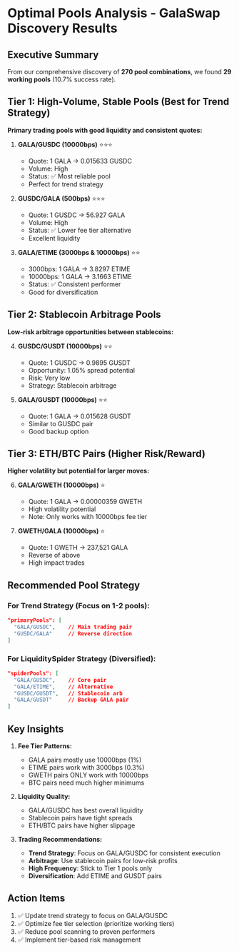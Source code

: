 # Optimal Pools Analysis - GalaSwap Discovery Results

## Executive Summary
From our comprehensive discovery of **270 pool combinations**, we found **29 working pools** (10.7% success rate).

## Tier 1: High-Volume, Stable Pools (Best for Trend Strategy)
**Primary trading pools with good liquidity and consistent quotes:**

1. **GALA/GUSDC (10000bps)** ⭐⭐⭐
   - Quote: 1 GALA → 0.015633 GUSDC
   - Volume: High
   - Status: ✅ Most reliable pool
   - Perfect for trend strategy

2. **GUSDC/GALA (500bps)** ⭐⭐⭐
   - Quote: 1 GUSDC → 56.927 GALA
   - Volume: High
   - Status: ✅ Lower fee tier alternative
   - Excellent liquidity

3. **GALA/ETIME (3000bps & 10000bps)** ⭐⭐
   - 3000bps: 1 GALA → 3.8297 ETIME
   - 10000bps: 1 GALA → 3.1663 ETIME
   - Status: ✅ Consistent performer
   - Good for diversification

## Tier 2: Stablecoin Arbitrage Pools
**Low-risk arbitrage opportunities between stablecoins:**

4. **GUSDC/GUSDT (10000bps)** ⭐⭐
   - Quote: 1 GUSDC → 0.9895 GUSDT
   - Opportunity: 1.05% spread potential
   - Risk: Very low
   - Strategy: Stablecoin arbitrage

5. **GALA/GUSDT (10000bps)** ⭐⭐
   - Quote: 1 GALA → 0.015628 GUSDT
   - Similar to GUSDC pair
   - Good backup option

## Tier 3: ETH/BTC Pairs (Higher Risk/Reward)
**Higher volatility but potential for larger moves:**

6. **GALA/GWETH (10000bps)** ⭐
   - Quote: 1 GALA → 0.00000359 GWETH
   - High volatility potential
   - Note: Only works with 10000bps fee tier

7. **GWETH/GALA (10000bps)** ⭐
   - Quote: 1 GWETH → 237,521 GALA
   - Reverse of above
   - High impact trades

## Recommended Pool Strategy

### For Trend Strategy (Focus on 1-2 pools):
```json
"primaryPools": [
  "GALA/GUSDC",    // Main trading pair
  "GUSDC/GALA"     // Reverse direction
]
```

### For LiquiditySpider Strategy (Diversified):
```json
"spiderPools": [
  "GALA/GUSDC",    // Core pair
  "GALA/ETIME",    // Alternative
  "GUSDC/GUSDT",   // Stablecoin arb
  "GALA/GUSDT"     // Backup GALA pair
]
```

## Key Insights

1. **Fee Tier Patterns:**
   - GALA pairs mostly use 10000bps (1%)
   - ETIME pairs work with 3000bps (0.3%)
   - GWETH pairs ONLY work with 10000bps
   - BTC pairs need much higher minimums

2. **Liquidity Quality:**
   - GALA/GUSDC has best overall liquidity
   - Stablecoin pairs have tight spreads
   - ETH/BTC pairs have higher slippage

3. **Trading Recommendations:**
   - **Trend Strategy**: Focus on GALA/GUSDC for consistent execution
   - **Arbitrage**: Use stablecoin pairs for low-risk profits
   - **High Frequency**: Stick to Tier 1 pools only
   - **Diversification**: Add ETIME and GUSDT pairs

## Action Items

1. ✅ Update trend strategy to focus on GALA/GUSDC
2. ✅ Optimize fee tier selection (prioritize working tiers)
3. ✅ Reduce pool scanning to proven performers
4. ✅ Implement tier-based risk management
